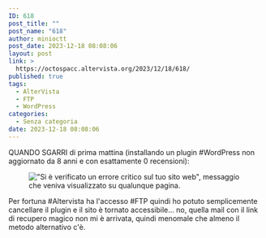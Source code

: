 ```yaml
---
ID: 618
post_title: ""
post_name: "618"
author: minioctt
post_date: 2023-12-18 08:08:06
layout: post
link: >
  https://octospacc.altervista.org/2023/12/18/618/
published: true
tags:
  - AlterVista
  - FTP
  - WordPress
categories:
  - Senza categoria
date: 2023-12-18 08:08:06
---
```

<!-- wp:paragraph -->
<p>QUANDO SGARRI di prima mattina (installando un plugin #WordPress non aggiornato da 8 anni e con esattamente 0 recensioni):</p>
<!-- /wp:paragraph -->

<!-- wp:paragraph -->
<p></p>
<!-- /wp:paragraph -->

<!-- wp:image {"id":617,"sizeSlug":"large","linkDestination":"none"} -->
<figure class="wp-block-image size-large"><img src="https://octospacc.altervista.org/wp-content/uploads/2023/12/screenshot_20231218-074952526378717910627091-665x1440.png" alt="&quot;Si è verificato un errore critico sul tuo sito web&quot;, messaggio che veniva visualizzato su qualunque pagina." class="wp-image-617"/></figure>
<!-- /wp:image -->

<!-- wp:paragraph -->
<p></p>
<!-- /wp:paragraph -->

<!-- wp:paragraph -->
<p>Per fortuna #Altervista ha l'accesso #FTP quindi ho potuto semplicemente cancellare il plugin e il sito è tornato accessibile... no, quella mail con il link di recupero magico non mi è arrivata, quindi menomale che almeno il metodo alternativo c'è.</p>
<!-- /wp:paragraph -->
